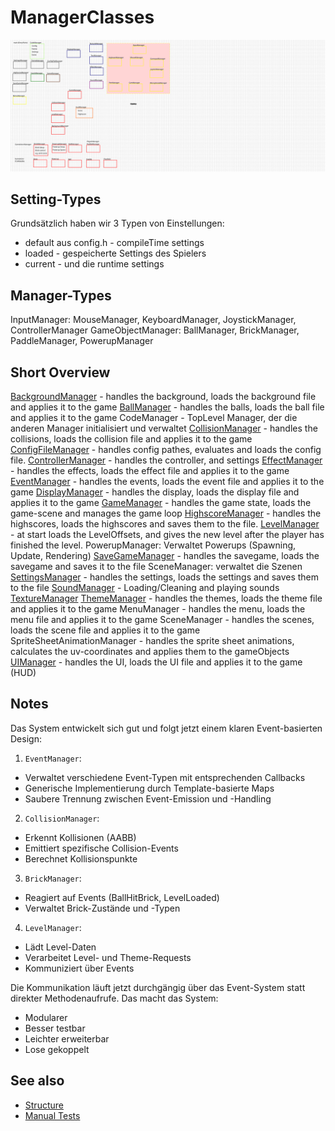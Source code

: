 # ManagerClasses

![Manager Overview](Manager.svg)

## Setting-Types

Grundsätzlich haben wir 3 Typen von Einstellungen:

- default aus config.h - compileTime settings
- loaded - gespeicherte Settings des Spielers
- current - und die runtime settings

## Manager-Types

InputManager: MouseManager, KeyboardManager, JoystickManager, ControllerManager
GameObjectManager: BallManager, BrickManager, PaddleManager, PowerupManager

## Short Overview

[BackgroundManager](Manager/BackgroundManager.md) - handles the background, loads the background file and applies it to
the game
[BallManager](Manager/BallManager.md) - handles the balls, loads the ball file and applies it to the game
CodeManager - TopLevel Manager, der die anderen Manager initialisiert und verwaltet
[CollisionManager](Manager/CollisionManager.md) - handles the collisions, loads the collision file and applies it to the
game
[ConfigFileManager](Manager/ConfigFileManager.md) - handles config pathes, evaluates and loads the config file.
[ControllerManager](Manager/ControllerManager.md) - handles the controller, and settings
[EffectManager](Manager/EffectManager.md) - handles the effects, loads the effect file and applies it to the game
[EventManager](Manager/EventManager.md) - handles the events, loads the event file and applies it to the game
[DisplayManager](Manager/DisplayManager.md) - handles the display, loads the display file and applies it to the game
[GameManager](Manager/GameManager.md) - handles the game state, loads the game-scene and manages the game loop
[HighscoreManager](Manager/HighscoreManager.md) - handles the highscores, loads the highscores and saves them to the
file.
[LevelManager](Manager/LevelManager.md) - at start loads the LevelOffsets, and gives the new level after the player has
finished the level.
PowerupManager: Verwaltet Powerups (Spawning, Update, Rendering)
[SaveGameManager](Manager/SaveGameManager.md) - handles the savegame, loads the savegame and saves it to the file
SceneManager: verwaltet die Szenen
[SettingsManager](Manager/SettingsManager.md) - handles the settings, loads the settings and saves them to the file
[SoundManager](Manager/SoundManager.md) - Loading/Cleaning and playing sounds
[TextureManager](Manager/TextureManager.md)
[ThemeManager](Manager/ThemeManager.md) - handles the themes, loads the theme file and applies it to the game
MenuManager - handles the menu, loads the menu file and applies it to the game
SceneManager - handles the scenes, loads the scene file and applies it to the game
SpriteSheetAnimationManager - handles the sprite sheet animations, calculates the uv-coordinates and applies them to the
gameObjects
[UIManager](Manager/UIManager.md) - handles the UI, loads the UI file and applies it to the game (HUD)

## Notes

Das System entwickelt sich gut und folgt jetzt einem klaren Event-basierten Design:

1. `EventManager`:

- Verwaltet verschiedene Event-Typen mit entsprechenden Callbacks
- Generische Implementierung durch Template-basierte Maps
- Saubere Trennung zwischen Event-Emission und -Handling

2. `CollisionManager`:

- Erkennt Kollisionen (AABB)
- Emittiert spezifische Collision-Events
- Berechnet Kollisionspunkte

3. `BrickManager`:

- Reagiert auf Events (BallHitBrick, LevelLoaded)
- Verwaltet Brick-Zustände und -Typen

4. `LevelManager`:

- Lädt Level-Daten
- Verarbeitet Level- und Theme-Requests
- Kommuniziert über Events

Die Kommunikation läuft jetzt durchgängig über das Event-System statt direkter Methodenaufrufe. Das macht das System:

- Modularer
- Besser testbar
- Leichter erweiterbar
- Lose gekoppelt

## See also

- [Structure](Structure.md)
- [Manual Tests](Tests/Manual-Tests.md)
